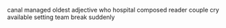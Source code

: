 canal managed oldest adjective who hospital composed reader couple cry available setting team break suddenly